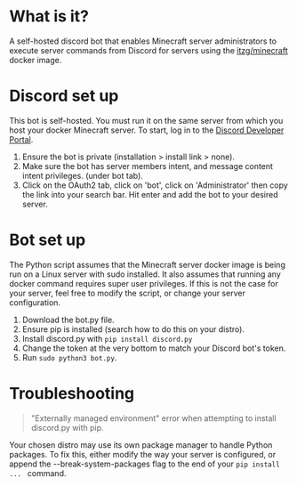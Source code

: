 # What is it?
A self-hosted discord bot that enables Minecraft server administrators to execute server commands from Discord for servers using the [itzg/minecraft](https://github.com/itzg/docker-minecraft-server) docker image.

# Discord set up
This bot is self-hosted. You must run it on the same server from which you host your docker Minecraft server. 
To start, log in to the [Discord Developer Portal](https://discord.com/developers). 
1. Ensure the bot is private (installation > install link > none).
2. Make sure the bot has server members intent, and message content intent privileges. (under bot tab).
3. Click on the OAuth2 tab, click on 'bot', click on 'Administrator' then copy the link into your search bar. Hit enter and add the bot to your desired server.

# Bot set up
The Python script assumes that the Minecraft server docker image is being run on a Linux server with sudo installed. It also assumes that running any docker command requires super user privileges. If this is not the case for your server, feel free to modify the script, or change your server configuration. 

1. Download the bot.py file.
2. Ensure pip is installed (search how to do this on your distro).
3. Install discord.py with `pip install discord.py`
4. Change the token at the very bottom to match your Discord bot's token.
5. Run `sudo python3 bot.py`.

# Troubleshooting
>"Externally managed environment" error when attempting to install discord.py with pip.

Your chosen distro may use its own package manager to handle Python packages. To fix this, either modify the way your server is configured, or append the --break-system-packages flag to the end of your `pip install ... ` command. 
